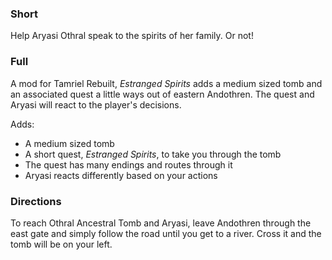 ### Short

Help Aryasi Othral speak to the spirits of her family. Or not!

### Full

A mod for Tamriel Rebuilt, *Estranged Spirits* adds a medium sized tomb and an associated quest a little
ways out of eastern Andothren. The quest and Aryasi will react to the player's decisions.

Adds:
* A medium sized tomb
* A short quest, *Estranged Spirits*, to take you through the tomb
* The quest has many endings and routes through it
* Aryasi reacts differently based on your actions

### Directions

To reach Othral Ancestral Tomb and Aryasi, leave Andothren through the east gate and simply follow the road
until you get to a river. Cross it and the tomb will be on your left.